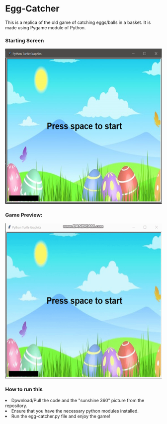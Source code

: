 # Egg-Catcher
This is a replica of the old game of catching eggs/balls in a basket.
It is made using Pygame module of Python.

<h3>Starting Screen</h3>
<img src="start.PNG" height=500px>

<h3>Game Preview:</h3>
<img src="egg-catcher gif.gif" height=500px>

<h3> How to run this </h3>
<li> Dpwnload/Pull the code and the "sunshine 360" picture from the repository.
 <li> Ensure that you have the necessary python modules installed.
<li> Run the egg-catcher.py file and enjoy the game!
